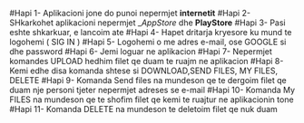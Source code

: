 #Hapi 1-  Aplikacioni jone do punoi nepermjet __internetit__ 
#Hapi 2-  SHkarkohet aplikacioni nepermjet __AppStore_ dhe  __PlayStore__
#Hapi 3-  Pasi eshte  shkarkuar, e lancoim ate 
#Hapi 4-  Hapet dritarja kryesore ku mund te  logohemi ( SIG IN ) 
#Hapi 5-  Logohemi o me  adres e-mail, ose GOOGLE si dhe  password 
#Hapi 6-  Jemi loguar ne aplikacion 
#Hapi 7-  Nepermjet komandes UPLOAD hedhim filet qe duam te ruajm ne  aplikacion 
#Hapi 8-  Kemi edhe  disa  komanda shtese si DOWNLOAD,SEND FILES, MY FILES, DELETE
#Hapi 9-  Komanda Send files na  mundeson qe te  dergoim filet qe duam nje  personi tjeter nepermjet adreses se  e-mail
#Hapi 10- Komanda My FILES na  mundeson qe te shofim filet qe kemi te  ruajtur ne  aplikacionin tone 
#Hapi 11- Komanda DELETE na  mundeson te  deletoim filet qe  nuk duam 
